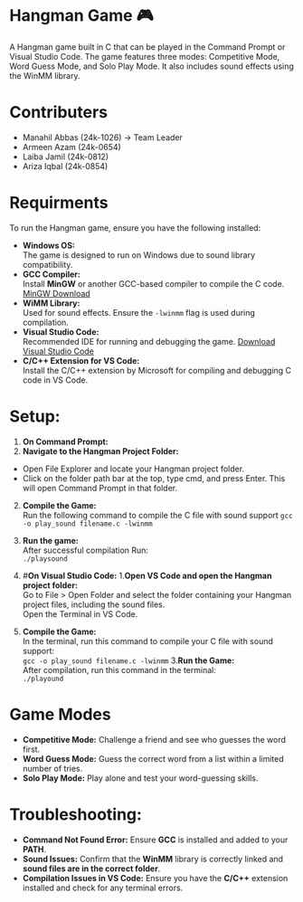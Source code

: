 # **Hangman Game** 🎮
A Hangman game built in C that can be played in the Command Prompt or Visual Studio Code. The game features three modes: Competitive Mode, Word Guess Mode, and Solo Play Mode. It also includes sound effects using the WinMM library.
# Contributers
+ Manahil Abbas (24k-1026) -> Team Leader 
+ Armeen Azam (24k-0654)
+ Laiba Jamil (24k-0812)
+ Ariza Iqbal (24k-0854)
# Requirments
To run the Hangman game, ensure you have the following installed:
+ **Windows OS:**\
  The game is designed to run on Windows due to sound library compatibility.
+  **GCC Compiler:**\
  Install **MinGW** or another GCC-based compiler to compile the C code.
  [MinGW Download](https://sourceforge.net/projects/mingw/)
+  **WiMM Library:**\
  Used for sound effects. Ensure the `-lwinmm` flag is used during compilation.
+  **Visual Studio Code:**\
  Recommended IDE for running and debugging the game.
  [Download Visual Studio Code](https://code.visualstudio.com/download)
+  **C/C++ Extension for VS Code:**\
  Install the C/C++ extension by Microsoft for compiling and debugging C code in VS Code.

# Setup:
1. **On Command Prompt:**
  1. **Navigate to the Hangman Project Folder:**
  + Open File Explorer and locate your Hangman project folder.
  + Click on the folder path bar at the top, type cmd, and press Enter. This will open Command Prompt in that folder.

 2. **Compile the Game:**\
     Run the following command to compile the C file with sound support
     `gcc -o play_sound filename.c -lwinmm`
 3. **Run the game:**\
     After successful compilation Run:\
      `./playsound`

2. #**On Visual Studio Code:**
  1.**Open VS Code and open the Hangman project folder:**\
    Go to File > Open Folder and select the folder containing your Hangman project files, including the sound files.\
    Open the Terminal in VS Code.
2. **Compile the Game:**\
    In the terminal, run this command to compile your C file with sound support:\
   `gcc -o play_sound filename.c -lwinmm`
3.**Run the Game:**\
    After compilation, run this command in the terminal:\
   `./playound`
# Game Modes
+ **Competitive Mode:** Challenge a friend and see who guesses the word first.
+ **Word Guess Mode:** Guess the correct word from a list within a limited number of tries.
+ **Solo Play Mode:** Play alone and test your word-guessing skills.
# Troubleshooting:
+ **Command Not Found Error:** Ensure **GCC** is installed and added to your **PATH**.
+ **Sound Issues:** Confirm that the **WinMM** library is correctly linked and **sound files are in the correct folder**.
+ **Compilation Issues in VS Code:** Ensure you have the **C/C++** extension installed and check for any terminal errors.






